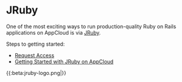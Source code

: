 # JRuby

One of the most exciting ways to run production-quality Ruby on Rails applications on AppCloud is via [JRuby](http://jruby.org/).

Steps to getting started:

  - [Request Access](signup-jruby)
  - [Getting Started with JRuby on AppCloud](jruby-beta)

{{:beta:jruby-logo.png|}}

